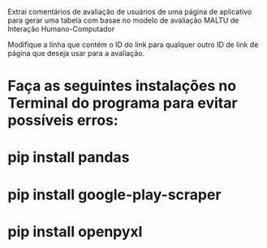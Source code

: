 Extrai comentários de avaliação de usuários de uma página de aplicativo para gerar uma tabela com basae no modelo de avaliação MALTU de Interação Humano-Computador

Modifique a linha que contém o ID do link para qualquer outro ID de link de página que deseja usar para a avaliação.

# Faça as seguintes instalações no Terminal do programa para evitar possíveis erros:
#   pip install pandas
#   pip install google-play-scraper
#   pip install openpyxl
